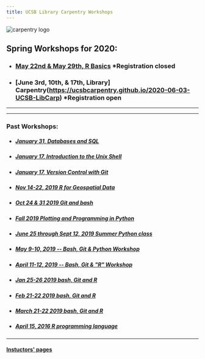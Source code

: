 ```yaml
---
title: UCSB Library Carpentry Workshops
---
```


![carpentry logo](https://www.library.ucsb.edu/sites/default/files/styles/event_thumbnail__200x180_/public/summer_software_carp_logo.png?itok=YiVJFS2y)

## Spring Workshops for 2020:

- ### [May 22nd & May 29th, R Basics](https://ucsbcarpentry.github.io/2020-05-29-UCSB-R/) *Registration closed
- ### [June 3rd, 10th, & 17th, Library] Carpentry(https://ucsbcarpentry.github.io/2020-06-03-UCSB-LibCarp) *Registration open

---

---

### Past Workshops:

- ##### [January 31, Databases and SQL](https://ucsbcarpentry.github.io/2020-01-31-UCSB-SQL)
- ##### [January 17, Introduction to the Unix Shell](https://ucsbcarpentry.github.io/2020-01-17-UCSB-bash)
- ##### [January 17, Version Control with Git](https://ucsbcarpentry.github.io/2020-01-17-UCSB-git/)
- ##### [Nov 14-22, 2019 R for Geospatial Data](https://ucsbcarpentry.github.io/2019-11-14-Geospatial-R/)
- ##### [Oct 24 & 31 2019 Git and bash](https://ucsbcarpentry.github.io/2019-10-24-gitbash/)
- ##### [Fall 2019 Plotting and Programming in Python](https://ucsbcarpentry.github.io/2019-10-10-Python-UCSB/)
- ##### [June 25 through Sept 12, 2019 Summer Python class](https://ucsbcarpentry.github.io/2019-summer/)
- ##### [May 9-10, 2019 -- Bash, Git & Python Workshop](https://ucsbcarpentry.github.io/2019-05-09-UCSB-SW-Carpentry/)
- ##### [April 11-12, 2019 -- Bash, Git & "R" Workshop](https://ucsbcarpentry.github.io/2019-04-11-UCSB-SW-Workshop//)
- ##### [Jan 25-26 2019 bash, Git and R](https://ucsbcarpentry.github.io/2019-01-25-UCSBLibrary/)
- ##### [Feb 21-22 2019 bash, Git and R](https://ucsbcarpentry.github.io/2019-02-21-UCSBLibrary/)
- ##### [March 21-22 2019 bash, Git and R](https://ucsbcarpentry.github.io/2019-03-21-UCSBLibrary/)
- ##### [April 15, 2016 R programming language](http://remi-daigle.github.io/2016-04-15-UCSB/overview/)

---

#### [Instuctors' pages](https://ucsbcarpentry.github.io/instructors/)
